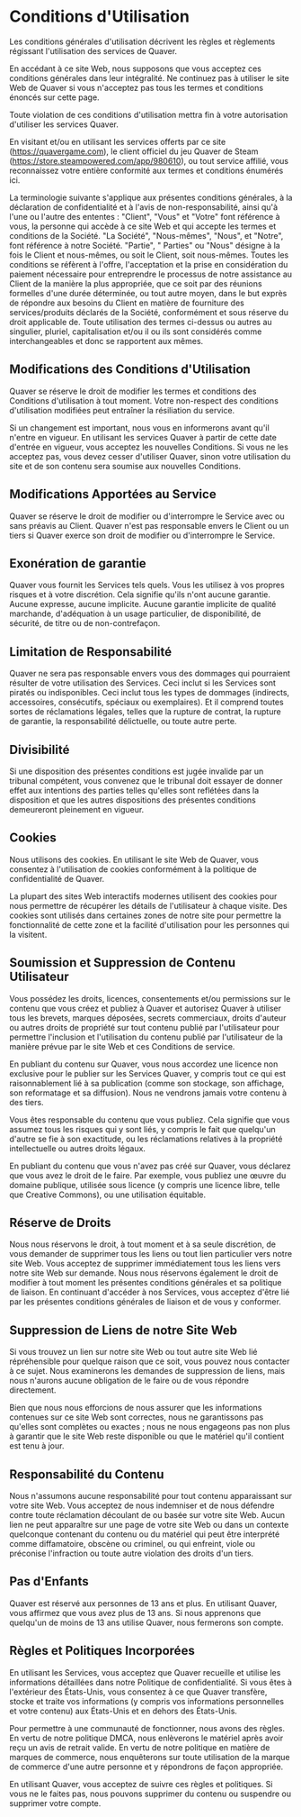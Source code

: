 # Conditions d'Utilisation

Les conditions générales d'utilisation décrivent les règles et règlements régissant l'utilisation des services de Quaver.

En accédant à ce site Web, nous supposons que vous acceptez ces conditions générales dans leur intégralité. Ne continuez pas à utiliser le site Web de Quaver si vous n'acceptez pas tous les termes et conditions énoncés sur cette page.

Toute violation de ces conditions d'utilisation mettra fin à votre autorisation d'utiliser les services Quaver.

En visitant et/ou en utilisant les services offerts par ce site (https://quavergame.com), le client officiel du jeu Quaver de Steam (https://store.steampowered.com/app/980610), ou tout service affilié, vous reconnaissez votre entière conformité aux termes et conditions énumérés ici.

La terminologie suivante s'applique aux présentes conditions générales, à la déclaration de confidentialité et à l'avis de non-responsabilité, ainsi qu'à l'une ou l'autre des ententes : "Client", "Vous" et "Votre" font référence à vous, la personne qui accède à ce site Web et qui accepte les termes et conditions de la Société. "La Société", "Nous-mêmes", "Nous", et "Notre", font référence à notre Société. "Partie", " Parties" ou "Nous" désigne à la fois le Client et nous-mêmes, ou soit le Client, soit nous-mêmes. Toutes les conditions se réfèrent à l'offre, l'acceptation et la prise en considération du paiement nécessaire pour entreprendre le processus de notre assistance au Client de la manière la plus appropriée, que ce soit par des réunions formelles d'une durée déterminée, ou tout autre moyen, dans le but exprès de répondre aux besoins du Client en matière de fourniture des services/produits déclarés de la Société, conformément et sous réserve du droit applicable de. Toute utilisation des termes ci-dessus ou autres au singulier, pluriel, capitalisation et/ou il ou ils sont considérés comme interchangeables et donc se rapportent aux mêmes.

## Modifications des Conditions d'Utilisation

Quaver se réserve le droit de modifier les termes et conditions des Conditions d'utilisation à tout moment. Votre non-respect des conditions d'utilisation modifiées peut entraîner la résiliation du service.

Si un changement est important, nous vous en informerons avant qu'il n'entre en vigueur. En utilisant les services Quaver à partir de cette date d'entrée en vigueur, vous acceptez les nouvelles Conditions. Si vous ne les acceptez pas, vous devez cesser d'utiliser Quaver, sinon votre utilisation du site et de son contenu sera soumise aux nouvelles Conditions.

## Modifications Apportées au Service

Quaver se réserve le droit de modifier ou d'interrompre le Service avec ou sans préavis au Client. Quaver n'est pas responsable envers le Client ou un tiers si Quaver exerce son droit de modifier ou d'interrompre le Service.

## Exonération de garantie

Quaver vous fournit les Services tels quels. Vous les utilisez à vos propres risques et à votre discrétion. Cela signifie qu'ils n'ont aucune garantie. Aucune expresse, aucune implicite. Aucune garantie implicite de qualité marchande, d'adéquation à un usage particulier, de disponibilité, de sécurité, de titre ou de non-contrefaçon.

## Limitation de Responsabilité

Quaver ne sera pas responsable envers vous des dommages qui pourraient résulter de votre utilisation des Services. Ceci inclut si les Services sont piratés ou indisponibles. Ceci inclut tous les types de dommages (indirects, accessoires, consécutifs, spéciaux ou exemplaires). Et il comprend toutes sortes de réclamations légales, telles que la rupture de contrat, la rupture de garantie, la responsabilité délictuelle, ou toute autre perte.

## Divisibilité

Si une disposition des présentes conditions est jugée invalide par un tribunal compétent, vous convenez que le tribunal doit essayer de donner effet aux intentions des parties telles qu'elles sont reflétées dans la disposition et que les autres dispositions des présentes conditions demeureront pleinement en vigueur.

## Cookies

Nous utilisons des cookies. En utilisant le site Web de Quaver, vous consentez à l'utilisation de cookies conformément à la politique de confidentialité de Quaver.

La plupart des sites Web interactifs modernes utilisent des cookies pour nous permettre de récupérer les détails de l'utilisateur à chaque visite. Des cookies sont utilisés dans certaines zones de notre site pour permettre la fonctionnalité de cette zone et la facilité d'utilisation pour les personnes qui la visitent.

## Soumission et Suppression de Contenu Utilisateur

Vous possédez les droits, licences, consentements et/ou permissions sur le contenu que vous créez et publiez à Quaver et autorisez Quaver à utiliser tous les brevets, marques déposées, secrets commerciaux, droits d'auteur ou autres droits de propriété sur tout contenu publié par l'utilisateur pour permettre l'inclusion et l'utilisation du contenu publié par l'utilisateur de la manière prévue par le site Web et ces Conditions de service.

En publiant du contenu sur Quaver, vous nous accordez une licence non exclusive pour le publier sur les Services Quaver, y compris tout ce qui est raisonnablement lié à sa publication (comme son stockage, son affichage, son reformatage et sa diffusion). Nous ne vendrons jamais votre contenu à des tiers.

Vous êtes responsable du contenu que vous publiez. Cela signifie que vous assumez tous les risques qui y sont liés, y compris le fait que quelqu'un d'autre se fie à son exactitude, ou les réclamations relatives à la propriété intellectuelle ou autres droits légaux.

En publiant du contenu que vous n'avez pas créé sur Quaver, vous déclarez que vous avez le droit de le faire. Par exemple, vous publiez une œuvre du domaine publique, utilisée sous licence (y compris une licence libre, telle que Creative Commons), ou une utilisation équitable.

## Réserve de Droits

Nous nous réservons le droit, à tout moment et à sa seule discrétion, de vous demander de supprimer tous les liens ou tout lien particulier vers notre site Web. Vous acceptez de supprimer immédiatement tous les liens vers notre site Web sur demande. Nous nous réservons également le droit de modifier à tout moment les présentes conditions générales et sa politique de liaison. En continuant d'accéder à nos Services, vous acceptez d'être lié par les présentes conditions générales de liaison et de vous y conformer.

## Suppression de Liens de notre Site Web

Si vous trouvez un lien sur notre site Web ou tout autre site Web lié répréhensible pour quelque raison que ce soit, vous pouvez nous contacter à ce sujet. Nous examinerons les demandes de suppression de liens, mais nous n'aurons aucune obligation de le faire ou de vous répondre directement.

Bien que nous nous efforcions de nous assurer que les informations contenues sur ce site Web sont correctes, nous ne garantissons pas qu'elles sont complètes ou exactes ; nous ne nous engageons pas non plus à garantir que le site Web reste disponible ou que le matériel qu'il contient est tenu à jour.

## Responsabilité du Contenu

Nous n'assumons aucune responsabilité pour tout contenu apparaissant sur votre site Web. Vous acceptez de nous indemniser et de nous défendre contre toute réclamation découlant de ou basée sur votre site Web. Aucun lien ne peut apparaître sur une page de votre site Web ou dans un contexte quelconque contenant du contenu ou du matériel qui peut être interprété comme diffamatoire, obscène ou criminel, ou qui enfreint, viole ou préconise l'infraction ou toute autre violation des droits d'un tiers.

## Pas d'Enfants

Quaver est réservé aux personnes de 13 ans et plus. En utilisant Quaver, vous affirmez que vous avez plus de 13 ans. Si nous apprenons que quelqu'un de moins de 13 ans utilise Quaver, nous fermerons son compte.

## Règles et Politiques Incorporées

En utilisant les Services, vous acceptez que Quaver recueille et utilise les informations détaillées dans notre Politique de confidentialité. Si vous êtes à l'extérieur des États-Unis, vous consentez à ce que Quaver transfère, stocke et traite vos informations (y compris vos informations personnelles et votre contenu) aux États-Unis et en dehors des États-Unis.

Pour permettre à une communauté de fonctionner, nous avons des règles. En vertu de notre politique DMCA, nous enlèverons le matériel après avoir reçu un avis de retrait valide. En vertu de notre politique en matière de marques de commerce, nous enquêterons sur toute utilisation de la marque de commerce d'une autre personne et y répondrons de façon appropriée.

En utilisant Quaver, vous acceptez de suivre ces règles et politiques. Si vous ne le faites pas, nous pouvons supprimer du contenu ou suspendre ou supprimer votre compte.